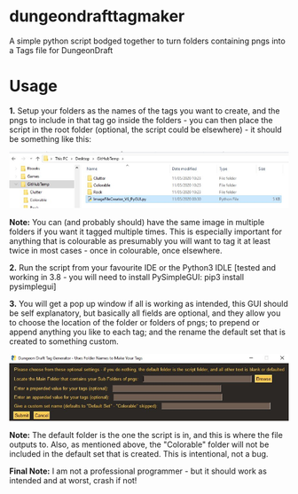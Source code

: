 # dungeondrafttagmaker
A simple python script bodged together to turn folders containing pngs into a Tags file for DungeonDraft

# Usage
**1.** Setup your folders as the names of the tags you want to create, and the pngs to include in that tag go inside the folders - you can then place the script in the root folder (optional, the script could be elsewhere) - it should be something like this:

![](readme-images/1.jpg)

**Note:** You can (and probably should) have the same image in multiple folders if you want it tagged multiple times. This is especially important for anything that is colourable as presumably you will want to tag it at least twice in most cases - once in colourable, once elsewhere. 

**2.** Run the script from your favourite IDE or the Python3 IDLE [tested and working in 3.8 - you will need to install PySimpleGUI: pip3 install pysimplegui]

**3.** You will get a pop up window if all is working as intended, this GUI should be self explanatory, but basically all fields are optional, and they allow you to choose the location of the folder or folders of pngs; to prepend or append anything you like to each tag; and the rename the default set that is created to something custom.

![](readme-images/2.jpg)

**Note:** The default folder is the one the script is in, and this is where the file outputs to. Also, as mentioned above, the "Colorable" folder will not be included in the default set that is created. This is intentional, not a bug. 

**Final Note:** I am not a professional programmer - but it should work as intended and at worst, crash if not!
